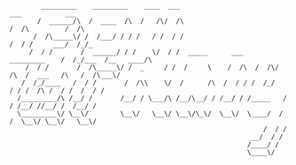 ```
        _________    _________    ____  ___                                    ___           ___
       /  ______/\  /  ____  /\  /   /\/  /\                                  /  /\         /  /\ 
      /  /\_____\/ /  /___/ / / /   / /  / /                                 /  / /     ___/  /_/_
     /  / /       /  ______/ / /    \/  / /  _____      ___    _________    /  /_/___  /__   ____/\
    /  / /       /  /\_____\/ /  _     / /  /     \    /  /\  /  /\/   /\  /  ___   /\   /  /\___\/
   /  /_/____   /  / /       /  /\\    \/  /      /\  /  / / /  /_/   / / /  /\ /  / /  /  / /
  /_________/\ /__/ /       /__/ / \___/\ /__/\__/ / /__/ / /_____   / / /__/ //__/ /  /__/ /
  \_________\/ \__\/        \__\/   \__\/ \__\/\_\/  \__\/  \____/  / /  \__\/ \__\/   \__\/
                                                                /  / /
                                                             __/  / /
                                                            /____/ /
                                                            \____\/
```                          

<!--
**cpknight/CPKnight** is a ✨ _special_ ✨ repository because its `README.md` (this file) appears on your GitHub profile.

Here are some ideas to get you started:

- 🔭 I’m currently working on ...
- 🌱 I’m currently learning ...
- 👯 I’m looking to collaborate on ...
- 🤔 I’m looking for help with ...
- 💬 Ask me about ...
- 📫 How to reach me: ...
- 😄 Pronouns: ...
- ⚡ Fun fact: ...
-->
